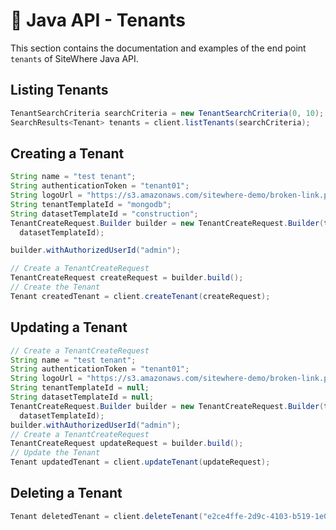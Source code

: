 # :book: Java API - Tenants

<Seo/>

This section contains the documentation and examples of the end point `tenants` of SiteWhere Java API.

## Listing Tenants

```java
TenantSearchCriteria searchCriteria = new TenantSearchCriteria(0, 10);
SearchResults<Tenant> tenants = client.listTenants(searchCriteria);
```

## Creating a Tenant

```java
String name = "test tenant";
String authenticationToken = "tenant01";
String logoUrl = "https://s3.amazonaws.com/sitewhere-demo/broken-link.png";
String tenantTemplateId = "mongodb";
String datasetTemplateId = "construction";
TenantCreateRequest.Builder builder = new TenantCreateRequest.Builder(token, name, authenticationToken, logoUrl, tenantTemplateId,
  datasetTemplateId);

builder.withAuthorizedUserId("admin");

// Create a TenantCreateRequest
TenantCreateRequest createRequest = builder.build();
// Create the Tenant
Tenant createdTenant = client.createTenant(createRequest);
```

## Updating a Tenant

```java
// Create a TenantCreateRequest
String name = "test tenant";
String authenticationToken = "tenant01";
String logoUrl = "https://s3.amazonaws.com/sitewhere-demo/broken-link.png";
String tenantTemplateId = null;
String datasetTemplateId = null;
TenantCreateRequest.Builder builder = new TenantCreateRequest.Builder(token, name, authenticationToken, logoUrl, tenantTemplateId,
  datasetTemplateId);
builder.withAuthorizedUserId("admin");
// Create a TenantCreateRequest
TenantCreateRequest updateRequest = builder.build();
// Update the Tenant
Tenant updatedTenant = client.updateTenant(updateRequest);
```

## Deleting a Tenant

```java
Tenant deletedTenant = client.deleteTenant("e2ce4ffe-2d9c-4103-b519-1e07c58a2886");
```

